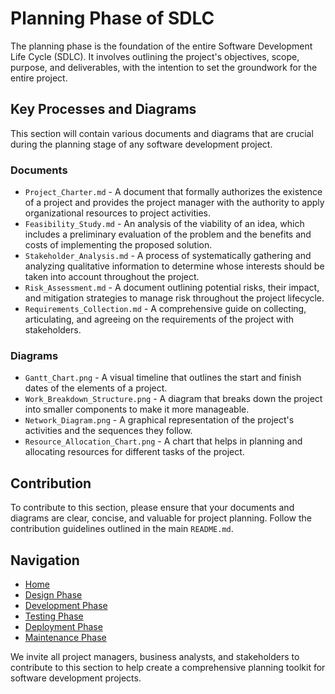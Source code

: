 # Planning Phase of SDLC

The planning phase is the foundation of the entire Software Development Life Cycle (SDLC). It involves outlining the project's objectives, scope, purpose, and deliverables, with the intention to set the groundwork for the entire project.

## Key Processes and Diagrams

This section will contain various documents and diagrams that are crucial during the planning stage of any software development project.

### Documents

- `Project_Charter.md` - A document that formally authorizes the existence of a project and provides the project manager with the authority to apply organizational resources to project activities.
- `Feasibility_Study.md` - An analysis of the viability of an idea, which includes a preliminary evaluation of the problem and the benefits and costs of implementing the proposed solution.
- `Stakeholder_Analysis.md` - A process of systematically gathering and analyzing qualitative information to determine whose interests should be taken into account throughout the project.
- `Risk_Assessment.md` - A document outlining potential risks, their impact, and mitigation strategies to manage risk throughout the project lifecycle.
- `Requirements_Collection.md` - A comprehensive guide on collecting, articulating, and agreeing on the requirements of the project with stakeholders.

### Diagrams

- `Gantt_Chart.png` - A visual timeline that outlines the start and finish dates of the elements of a project.
- `Work_Breakdown_Structure.png` - A diagram that breaks down the project into smaller components to make it more manageable.
- `Network_Diagram.png` - A graphical representation of the project's activities and the sequences they follow.
- `Resource_Allocation_Chart.png` - A chart that helps in planning and allocating resources for different tasks of the project.

## Contribution

To contribute to this section, please ensure that your documents and diagrams are clear, concise, and valuable for project planning. Follow the contribution guidelines outlined in the main `README.md`.

## Navigation

- [Home](README.md)
- [Design Phase](DESIGN.md)
- [Development Phase](DEVELOPMENT.md)
- [Testing Phase](TESTING.md)
- [Deployment Phase](DEPLOYMENT.md)
- [Maintenance Phase](MAINTENANCE.md)

We invite all project managers, business analysts, and stakeholders to contribute to this section to help create a comprehensive planning toolkit for software development projects.
